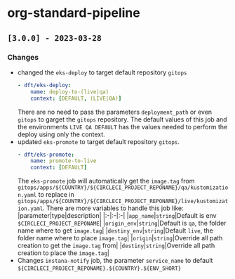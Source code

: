# org-standard-pipeline

## `[3.0.0] - 2023-03-28`

### Changes

- changed the `eks-deploy` to target default repository `gitops`
  ```yaml
  - dft/eks-deploy:
      name: deploy-to-(live|qa)
      context: [DEFAULT, (LIVE|QA)]
  ```
  There are no need to pass the parameters `deployment_path` or even `gitops` to garget the `gitops` repository.
  The default values of this job and the environments `LIVE QA DEFAULT` has the values needed to perform the deploy using only the context.
- updated `eks-promote` to target default repository `gitops`.
  ```yaml
  - dft/eks-promote:
      name: promote-to-live
      context: [DEFAULT]
  ```
  The `eks-promote` job will automatically get the `image.tag` from `gitops/apps/${COUNTRY}/${CIRCLECI_PROJECT_REPONAME}/qa/kustomization.yaml` to replace in `gitops/apps/${COUNTRY}/${CIRCLECI_PROJECT_REPONAME}/live/kustomization.yaml`. There are more variables to handle this job like:
  |parameter|type|description|
  |:-|:-|:-|
  |`app_name`|`string`|Default is env `$CIRCLECI_PROJECT_REPONAME`|
  |`origin_env`|`string`|Default is `qa`, the folder name where to get `image.tag`|
  |`destiny_env`|`string`|Default `live`, the folder name where to place `image.tag`|
  |`origin`|`string`|Override all path creation to get the `image.tag` from|
  |`destiny`|`string`|Override all path creation to place the `image.tag`|
- Changes `instana-notify` job, the parameter `service_name` to default `${CIRCLECI_PROJECT_REPONAME}.${COUNTRY}.${ENV_SHORT}`
